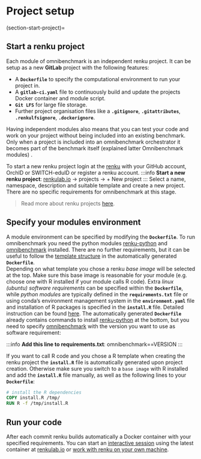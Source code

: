 # Project setup

(section-start-project)=

## Start a renku project

Each module of omnibenchmark is an independent renku project. It can be setup as a new **GitLab** project with the following features:

* A **`Dockerfile`** to specify the computational environment to run your project in.
* A **`gitlab-ci.yaml`** file to continuously build and update the projects Docker container and module script.
* **`Git LFS`** for large file storage.
* Further project organisation files like a **`.gitignore`**, **`.gitattributes`**, **`.renkulfsignore`**, **`.dockerignore`**.

Having independent modules also means that you can test your code and work on your project without being included into an existing benchmark. Only when a project is included into an omnibenchmark orchestrator it becomes part of the benchmark itself (explained latter Omnibenchmark modules) .

To start a new renku project login at the [renku](https://renkulab.io) with your GitHub account, OrchID or SWITCH-eduID or register a renku account.
:::info
**Start a new renku project**: [renkulab.io](https://renkulab.io) -> projects -> + New project
:::
Select a name, namespace, description and suitable template and create a new project. There are no specific requirements for omnibenchmark at this stage.
> Read more about renku projects [here](https://renku.readthedocs.io/en/latest/index.html).

## Specify your modules environment

A module environment can be specified by modifying the **`Dockerfile`**.
To run omnibenchmark you need the python modules [renku-python](https://pypi.org/project/renku/) and [omnibenchmark](https://pypi.org/project/omnibenchmark/) installed. There are no further requirements, but it can be useful to follow the [template structure](https://renku.readthedocs.io/en/latest/topic-guides/docker.html#) in the automatically generated **`Dockerfile`**.  
Depending on what template you chose a renku *base image* will be selected at the top. Make sure this base image is reasonable for your module (e.g. choose one with R installed if your module calls R code).
Extra *linux (ubuntu) software requirements* can be specified within the **`Dockerfile`**, while *python modules* are typically defined in the **`requirements.txt`** file or using conda’s environment management system in the **`environment.yaml`** file and installation of R packages is specified in the **`install.R`** file. Detailed instruction can be found [here](https://renku.readthedocs.io/en/latest/how-to-guides/general/install-packages.html#). The automatically generated **`Dockerfile`** already contains commands to install [renku-python](https://pypi.org/project/renku/) at the bottom, but you need to specify [omnibenchmark](https://pypi.org/project/omnibenchmark/) with the version you want to use as software requirement:

:::info
**Add this line to requirements.txt**:
omnibenchmark==VERSION
:::

If you want to call  R code and you chose a R template when creating the renku project the **`install.R`** file is automatically generated upon project creation. Otherwise make sure you switch to a `base image` with R installed and add the **`install.R`** file manually, as well as the following lines to your **`Dockerfile`**:

``` Dockerfile
# install the R dependencies
COPY install.R /tmp/
RUN R -f /tmp/install.R
```

## Run your code

After each commit renku builds automatically a Docker container with your specified requirements. You can start an [interactive session](https://renku.readthedocs.io/en/latest/tutorials/first_steps/02_start_an_interactive_session.html) using the latest container at [renkulab.io](https://renkulab.io) or [work with renku on your own machine](https://renku.readthedocs.io/en/latest/how-to-guides/own_machine/index.html).
